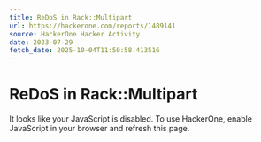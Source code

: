 ```yaml
---
title: ReDoS in Rack::Multipart
url: https://hackerone.com/reports/1489141
source: HackerOne Hacker Activity
date: 2023-07-29
fetch_date: 2025-10-04T11:50:58.413516
---
```


# ReDoS in Rack::Multipart

It looks like your JavaScript is disabled. To use HackerOne, enable JavaScript in your browser and refresh this page.